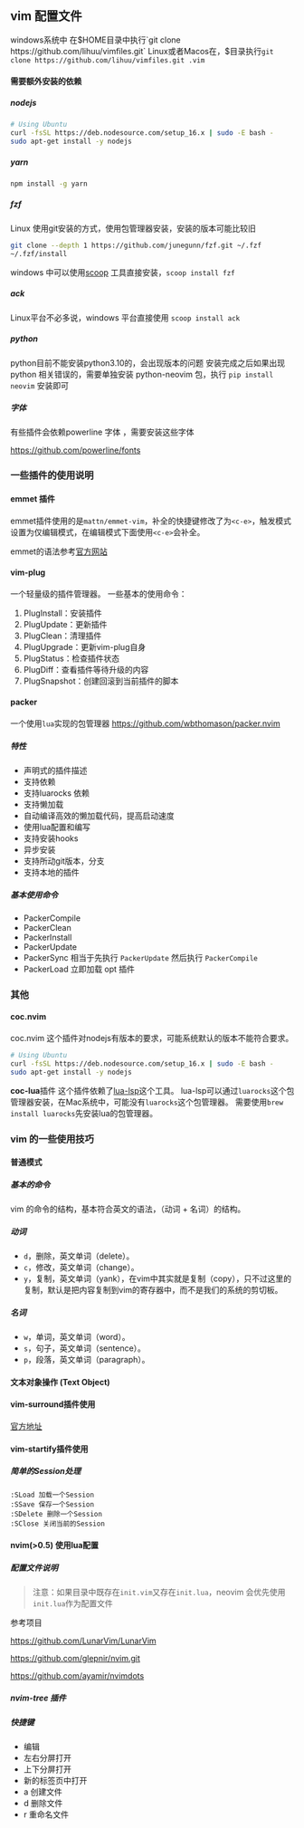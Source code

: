 
## vim 配置文件

windows系统中
在$HOME目录中执行`git clone https://github.com/lihuu/vimfiles.git`
Linux或者Macos在，$目录执行`git clone https://github.com/lihuu/vimfiles.git .vim`
####  需要额外安装的依赖
#####  nodejs

```bash
# Using Ubuntu
curl -fsSL https://deb.nodesource.com/setup_16.x | sudo -E bash -
sudo apt-get install -y nodejs
```

#####  yarn

```bash
npm install -g yarn
```

#####  fzf 
Linux 使用git安装的方式，使用包管理器安装，安装的版本可能比较旧
```bash
git clone --depth 1 https://github.com/junegunn/fzf.git ~/.fzf
~/.fzf/install 
```
   windows 中可以使用[scoop](https://github.com/lukesampson/scoop/wiki/Quick-Start)    工具直接安装，`scoop install fzf`

##### ack

Linux平台不必多说，windows 平台直接使用 `scoop install ack`

##### python
python目前不能安装python3.10的，会出现版本的问题
安装完成之后如果出现 python 相关错误的，需要单独安装 python-neovim 包，执行
`pip install neovim` 安装即可

##### 字体
有些插件会依赖powerline 字体 ，需要安装这些字体

https://github.com/powerline/fonts

###  一些插件的使用说明
#### emmet 插件
emmet插件使用的是`mattn/emmet-vim`，补全的快捷键修改了为`<c-e>`，触发模式设置为仅编辑模式，在编辑模式下面使用`<c-e>`会补全。

emmet的语法参考[官方网站](https://emmet.io/)

#### vim-plug
一个轻量级的插件管理器。
一些基本的使用命令：
1. PlugInstall：安装插件
2. PlugUpdate：更新插件
3. PlugClean：清理插件
4. PlugUpgrade：更新vim-plug自身
5. PlugStatus：检查插件状态
6. PlugDiff：查看插件等待升级的内容
7. PlugSnapshot：创建回滚到当前插件的脚本
#### packer
一个使用`lua`实现的包管理器
https://github.com/wbthomason/packer.nvim
##### 特性
* 声明式的插件描述
* 支持依赖
* 支持luarocks 依赖 
* 支持懒加载
* 自动编译高效的懒加载代码，提高启动速度
* 使用lua配置和编写
* 支持安装hooks
* 异步安装
* 支持所动git版本，分支
* 支持本地的插件 
##### 基本使用命令
* PackerCompile
* PackerClean
* PackerInstall
* PackerUpdate
* PackerSync 相当于先执行 `PackerUpdate` 然后执行 `PackerCompile`
* PackerLoad 立即加载 opt 插件

### 其他
#### coc.nvim
coc.nvim 这个插件对nodejs有版本的要求，可能系统默认的版本不能符合要求。
```bash
# Using Ubuntu
curl -fsSL https://deb.nodesource.com/setup_16.x | sudo -E bash -
sudo apt-get install -y nodejs
```

**coc-lua**插件
这个插件依赖了[lua-lsp](https://github.com/Alloyed/lua-lsp)这个工具。
lua-lsp可以通过`luarocks`这个包管理器安装，在Mac系统中，可能没有`luarocks`这个包管理器。
需要使用`brew install luarocks`先安装lua的包管理器。

### vim 的一些使用技巧

#### 普通模式

##### 基本的命令
vim 的命令的结构，基本符合英文的语法，（动词 + 名词）的结构。

##### 动词

* `d`，删除，英文单词（delete）。
* `c`，修改，英文单词（change）。
* `y`，复制，英文单词（yank），在vim中其实就是复制（copy），只不过这里的复制，默认是把内容复制到vim的寄存器中，而不是我们的系统的剪切板。

##### 名词
* `w`，单词，英文单词（word）。
* `s`，句子，英文单词（sentence）。
* `p`，段落，英文单词（paragraph）。

#### 文本对象操作 (Text Object)

#### vim-surround插件使用
[官方地址](https://github.com/tpope/vim-surround)

#### vim-startify插件使用
##### 简单的Session处理

```vim   
:SLoad 加载一个Session
:SSave 保存一个Session
:SDelete 删除一个Session
:SClose 关闭当前的Session
```

#### nvim(>0.5) 使用lua配置
##### 配置文件说明

> 注意：如果目录中既存在`init.vim`又存在`init.lua`，neovim 会优先使用 `init.lua`作为配置文件

参考项目

https://github.com/LunarVim/LunarVim

https://github.com/glepnir/nvim.git

https://github.com/ayamir/nvimdots

##### nvim-tree 插件
##### 快捷键
* <CR> 编辑
* <C-v> 左右分屏打开
* <C-x> 上下分屏打开
* <C-t> 新的标签页中打开
* a 创建文件
* d 删除文件
* r 重命名文件




